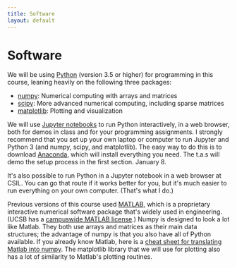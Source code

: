 ```yaml
---
title: Software
layout: default
---
```


# Software

We will be using [Python](https://docs.python.org/) (version 3.5 or higher) for programming in this course,
leaning heavily on the following three packages:

* [numpy](https://docs.scipy.org/doc/numpy/reference/): Numerical computing with arrays and matrices
* [scipy](https://docs.scipy.org/doc/scipy/reference/): More advanced numerical computing, including sparse matrices
* [matplotlib](https://matplotlib.org/contents.html): Plotting and visualization

We will use [Jupyter notebooks](https://jupyter.org/) to run Python interactively, in a web browser, both for demos 
in class and for your programming assignments. I strongly recommend that you set up your own laptop or computer to
run Jupyter and Python 3 (and numpy, scipy, and matplotlib). 
The easy way to do this is to download [Anaconda](https://www.anaconda.com/download), which
will install everything you need. The t.a.s will demo the setup process in the first section.
January 8.

It's also possible to run Python in a Jupyter notebook in a web browser at CSIL. You can go that route if it
works better for you, but it's much easier to run everything on your own computer. (That's what I do.)

Previous versions of this course used [MATLAB](https://www.mathworks.com/products/matlab.html), which is a proprietary
interactive numerical software package that's widely used in engineering. (UCSB has a
[campuswide MATLAB license](https://www.mathworks.com/academia/tah-portal/university-california-santa-barbara-40469638.html).)
Numpy is designed to look a lot like Matlab.
They both use arrays and matrices as their main data structures;
the advantage of numpy is that you also have all of Python available.
If you already know Matlab, here is a
[cheat sheet for translating Matlab into numpy](https://docs.scipy.org/doc/numpy/user/numpy-for-matlab-users.html).
The matplotlib library that we will use for plotting also has a lot of similarity to Matlab's plotting routines.
